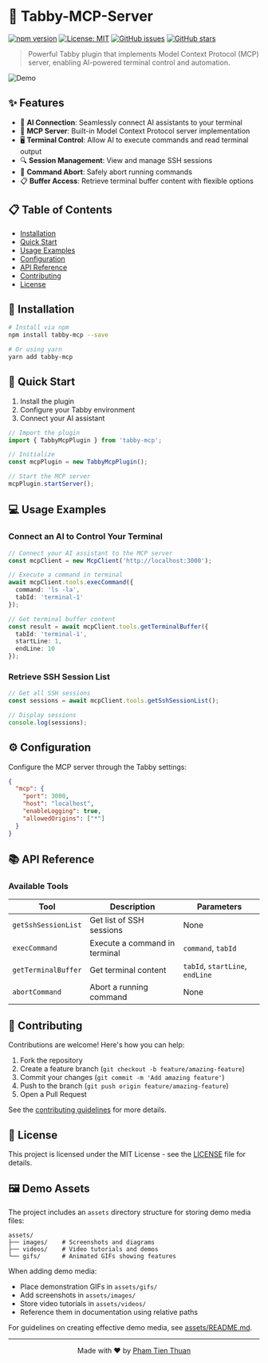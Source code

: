 # 🚀 Tabby-MCP-Server

[![npm version](https://img.shields.io/npm/v/tabby-mcp.svg)](https://www.npmjs.com/package/tabby-mcp)
[![License: MIT](https://img.shields.io/badge/License-MIT-yellow.svg)](https://opensource.org/licenses/MIT)
[![GitHub issues](https://img.shields.io/github/issues/thuanpham582002/tabby-mcp-server.svg)](https://github.com/thuanpham582002/tabby-mcp-server/issues)
[![GitHub stars](https://img.shields.io/github/stars/thuanpham582002/tabby-mcp-server.svg)](https://github.com/thuanpham582002/tabby-mcp-server/stargazers)

> Powerful Tabby plugin that implements Model Context Protocol (MCP) server, enabling AI-powered terminal control and automation.

![Demo](https://raw.githubusercontent.com/thuanpham582002/tabby-mcp-server/main/assets/demo.gif)

## ✨ Features

- 🤖 **AI Connection**: Seamlessly connect AI assistants to your terminal
- 🔌 **MCP Server**: Built-in Model Context Protocol server implementation
- 🖥️ **Terminal Control**: Allow AI to execute commands and read terminal output
- 🔍 **Session Management**: View and manage SSH sessions
- 🚫 **Command Abort**: Safely abort running commands
- 📋 **Buffer Access**: Retrieve terminal buffer content with flexible options

## 📋 Table of Contents

- [Installation](#installation)
- [Quick Start](#quick-start)
- [Usage Examples](#usage-examples)
- [Configuration](#configuration)
- [API Reference](#api-reference)
- [Contributing](#contributing)
- [License](#license)

## 🔧 Installation

```bash
# Install via npm
npm install tabby-mcp --save

# Or using yarn
yarn add tabby-mcp
```

## 🚀 Quick Start

1. Install the plugin
2. Configure your Tabby environment
3. Connect your AI assistant

```typescript
// Import the plugin
import { TabbyMcpPlugin } from 'tabby-mcp';

// Initialize
const mcpPlugin = new TabbyMcpPlugin();

// Start the MCP server
mcpPlugin.startServer();
```

## 💻 Usage Examples

### Connect an AI to Control Your Terminal

```typescript
// Connect your AI assistant to the MCP server
const mcpClient = new McpClient('http://localhost:3000');

// Execute a command in terminal
await mcpClient.tools.execCommand({
  command: 'ls -la',
  tabId: 'terminal-1'
});

// Get terminal buffer content
const result = await mcpClient.tools.getTerminalBuffer({
  tabId: 'terminal-1',
  startLine: 1,
  endLine: 10
});
```

### Retrieve SSH Session List

```typescript
// Get all SSH sessions
const sessions = await mcpClient.tools.getSshSessionList();

// Display sessions
console.log(sessions);
```

## ⚙️ Configuration

Configure the MCP server through the Tabby settings:

```json
{
  "mcp": {
    "port": 3000,
    "host": "localhost",
    "enableLogging": true,
    "allowedOrigins": ["*"]
  }
}
```

## 📚 API Reference

### Available Tools

| Tool | Description | Parameters |
|------|-------------|------------|
| `getSshSessionList` | Get list of SSH sessions | None |
| `execCommand` | Execute a command in terminal | `command`, `tabId` |
| `getTerminalBuffer` | Get terminal content | `tabId`, `startLine`, `endLine` |
| `abortCommand` | Abort a running command | None |

## 🤝 Contributing

Contributions are welcome! Here's how you can help:

1. Fork the repository
2. Create a feature branch (`git checkout -b feature/amazing-feature`)
3. Commit your changes (`git commit -m 'Add amazing feature'`)
4. Push to the branch (`git push origin feature/amazing-feature`)
5. Open a Pull Request

See the [contributing guidelines](CONTRIBUTING.md) for more details.

## 📝 License

This project is licensed under the MIT License - see the [LICENSE](LICENSE) file for details.

## 🖼️ Demo Assets

The project includes an `assets` directory structure for storing demo media files:

```
assets/
├── images/    # Screenshots and diagrams
├── videos/    # Video tutorials and demos
└── gifs/      # Animated GIFs showing features
```

When adding demo media:

- Place demonstration GIFs in `assets/gifs/`
- Add screenshots in `assets/images/`
- Store video tutorials in `assets/videos/`
- Reference them in documentation using relative paths

For guidelines on creating effective demo media, see [assets/README.md](assets/README.md).

---

<p align="center">
  Made with ❤️ by <a href="https://github.com/thuanpham582002">Pham Tien Thuan</a>
</p>